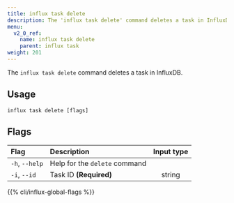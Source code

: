```yaml
---
title: influx task delete
description: The 'influx task delete' command deletes a task in InfluxDB.
menu:
  v2_0_ref:
    name: influx task delete
    parent: influx task
weight: 201
---
```


The `influx task delete` command deletes a task in InfluxDB.

## Usage
```
influx task delete [flags]
```

## Flags
| Flag           | Description                   | Input type  |
|:----           |:-----------                   |:----------: |
| `-h`, `--help` | Help for the `delete` command |             |
| `-i`, `--id`   | Task ID **(Required)**        | string      |

{{% cli/influx-global-flags %}}

